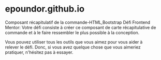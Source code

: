 # epoundor.github.io
Composant récapitulatif de la commande-HTML,Bootstrap
Défi Frontend Mentor:
Votre défi consiste à créer ce composant de carte récapitulative de commande et à le faire ressembler le plus possible à la conception.

Vous pouvez utiliser tous les outils que vous aimez pour vous aider à relever le défi. Donc, si vous avez quelque chose que vous aimeriez pratiquer, n'hésitez pas à essayer.

